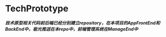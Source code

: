 # TechPrototype
***技术原型相关代码前后端已经分别建立repository，在本项目的AppFrontEnd和BackEnd中，极光推送在本repo中，前端管理系统在ManageEnd中***
